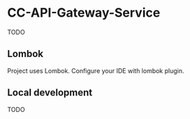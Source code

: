 # CC-API-Gateway-Service
TODO

## Lombok
Project uses Lombok. Configure your IDE with lombok plugin.
 
## Local development
TODO
